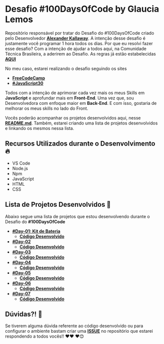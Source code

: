 # Desafio #100DaysOfCode by Glaucia Lemos

Repositório responsável por tratar do Desafio do #100DaysOfCode criado pelo Desenvolvedor **[Alexander Kallaway](https://twitter.com/ka11away)**. 
A intenção desse desafio é justamente você programar 1 hora todos os dias. 
Por que eu resolvi fazer esse desafio? Com a intenção de ajudar a todos aqui, na Comunidade Técnica Brasileira, a aderirem ao Desafio.
As regras já estão estabelecidas **[AQUI](https://github.com/kallaway/100-days-of-code/blob/master/intl/pt-br/LEIAME.md)**

No meu caso, estarei realizando o desafio seguindo os sites

- **[FreeCodeCamp](https://www.freecodecamp.org/)**
- **[#JavaScript30](https://javascript30.com/)**

Todos com a intenção de aprimorar cada vez mais os meus Skills em **JavaScript** e aprofundar mais em **Front-End**. Uma vez que, sou Desenvolvedora com enfoque maior em **Back-End**. E com isso, gostaria de melhorar os meus skills no lado do Front.

Vocês poderão acompanhar os projetos desenvolvidos aqui, nesse **[README.md](https://github.com/glaucia86/100-days-of-code-challenge/edit/master/README.md)**. Também, estarei criando uma lista de projetos desenvolvidos e linkando os mesmos nessa lista.

## Recursos Utilizados durante o Desenvolvimento 🔥

- VS Code
- Node.js
- Npm
- JavaScript
- HTML
- CSS

## Lista de Projetos Desenvolvidos 🚀

Abaixo segue uma lista de projetos que estou desenvolvendo durante o Desafio do **#100DaysOfCode**

- **[#Day-01: Kit de Bateria](http://bit.ly/2BTI1oT)**
  - **[Código Desenvolvido](http://bit.ly/2Swm3xLs)**
- **[#Day-02]()**
  - **[Código Desenvolvido]()**
- **[#Day-03]()**
  - **[Código Desenvolvido]()**
- **[#Day-04]()**
  - **[Código Desenvolvido]()**
- **[#Day-05]()**
  - **[Código Desenvolvido]()**
- **[#Day-06]()**
  - **[Código Desenvolvido]()**
- **[#Day-07]()**
  - **[Código Desenvolvido]()**

## Dúvidas?! 🚩

Se tiverem alguma dúvida referente ao código desenvolvido ou para configurar o ambiente bastam criar uma **[ISSUE](https://github.com/glaucia86/100-days-of-code-challenge/issues)** no repositório que estarei respondendo a todos vocês!! ❤️❤️ ❤️😊

